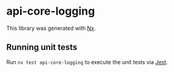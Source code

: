 # api-core-logging

This library was generated with [Nx](https://nx.dev).

## Running unit tests

Run `nx test api-core-logging` to execute the unit tests via [Jest](https://jestjs.io).
